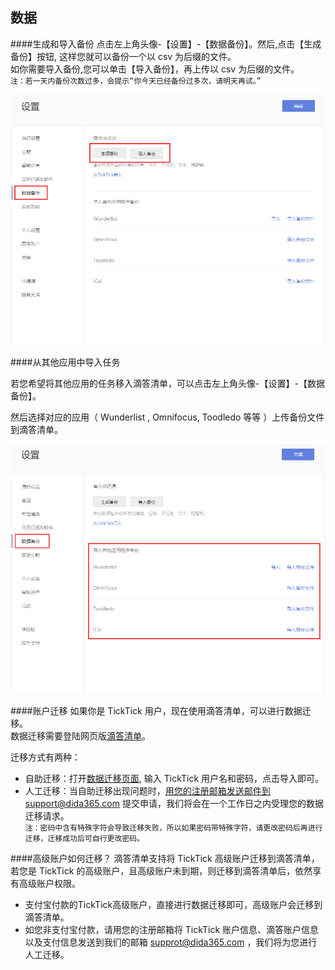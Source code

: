 ## 数据

####生成和导入备份
点击左上角头像-【设置】-【数据备份】。然后,点击【生成备份】按钮, 这样您就可以备份一个以 csv 为后缀的文件。
<br >如你需要导入备份,您可以单击【导入备份】，再上传以 csv 为后缀的文件。
<br>`注：若一天内备份次数过多，会提示“你今天已经备份过多次，请明天再试。”`

![](data/1.5.1.png)

####从其他应用中导入任务

若您希望将其他应用的任务移入滴答清单，可以点击左上角头像-【设置】-【数据备份】。

然后选择对应的应用（ Wunderlist , Omnifocus, Toodledo 等等 ）上传备份文件到滴答清单。

![](data/1.5.2.png)

####账户迁移
如果你是 TickTick 用户，现在使用滴答清单，可以进行数据迁移。
<br>数据迁移需要登陆网页版[滴答清单](http://www.dida365.com/)。

迁移方式有两种：
* 自助迁移：打开[数据迁移页面](http://dida365.com/import/#ticktick), 输入 TickTick 用户名和密码，点击导入即可。
* 人工迁移：当自助迁移出现问题时，用您的注册邮箱发送邮件到support@dida365.com 提交申请，我们将会在一个工作日之内受理您的数据迁移请求。
<br>`注：密码中含有特殊字符会导致迁移失败，所以如果密码带特殊字符，请更改密码后再进行迁移，迁移成功后可自行更改密码。`


####高级账户如何迁移？
滴答清单支持将 TickTick 高级账户迁移到滴答清单，若您是 TickTick 的高级账户，且高级账户未到期，则迁移到滴答清单后，依然享有高级账户权限。
* 支付宝付款的TickTick高级账户，直接进行数据迁移即可，高级账户会迁移到滴答清单。
* 如您非支付宝付款，请用您的注册邮箱将 TickTick 账户信息、滴答账户信息以及支付信息发送到我们的邮箱 supprot@dida365.com ，我们将为您进行人工迁移。
